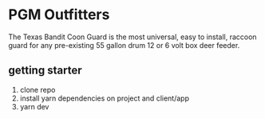 # PGM Outfitters
The Texas Bandit Coon Guard is the most universal, easy to install, raccoon guard for any pre-existing 55 gallon drum 12 or 6 volt box deer feeder.

## getting starter
1. clone repo
2. install yarn dependencies on project and client/app
3. yarn dev
